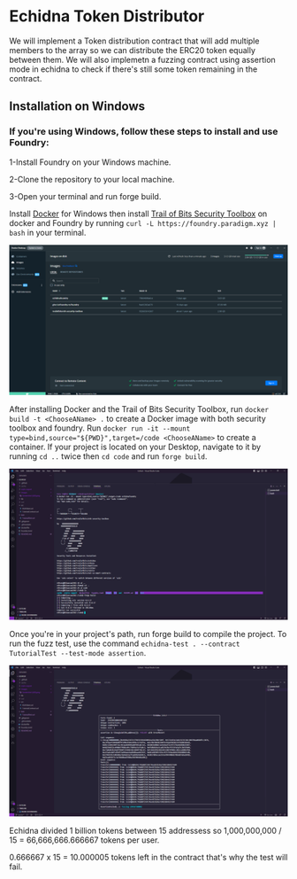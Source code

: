 # Echidna Token Distributor
We will implement a Token distribution contract that will add multiple members to the array so we can distribute the ERC20 token equally between them. 
We will also implemetn a fuzzing contract using assertion mode in echidna to check if there's still some token remaining in the contract.
## Installation on Windows
### If you're using Windows, follow these steps to install and use Foundry:

1-Install Foundry on your Windows machine.

2-Clone the repository to your local machine.

3-Open your terminal and run forge build.

Install [Docker](https://www.docker.com/) for Windows then install [Trail of Bits Security Toolbox](https://github.com/trailofbits/eth-security-toolbox) on docker and Foundry by running ```curl -L https://foundry.paradigm.xyz | bash``` in your terminal.  

![alt text](https://github.com/PatoSF/Echidna_Token_Distributor/blob/master/Images/docker.png) 

After installing Docker and the Trail of Bits Security Toolbox, run ```docker build -t <ChooseAName> .``` to create a Docker image with both security toolbox and foundry. Run ```docker run -it --mount type=bind,source="${PWD}",target=/code <ChooseAName>``` to create a container. If your project is located on your Desktop, navigate to it by running ```cd ..``` twice then ```cd code``` and run ```forge build```.

![alt text](https://github.com/PatoSF/Echidna_Token_Distributor/blob/master/Images/Screenshot%20(433).png) 

Once you're in your project's path, run forge build to compile the project. To run the fuzz test, use the command ```echidna-test . --contract TutorialTest --test-mode assertion```.

![alt text](https://github.com/PatoSF/Echidna_Token_Distributor/blob/master/Images/Screenshot%20(434).png) 

Echidna divided 1 billion tokens between 15 addressess so 1,000,000,000 / 15 = 66,666,666.666667 tokens per user.

0.666667 x 15 = 10.000005 tokens left in the contract that's why the test will fail.
